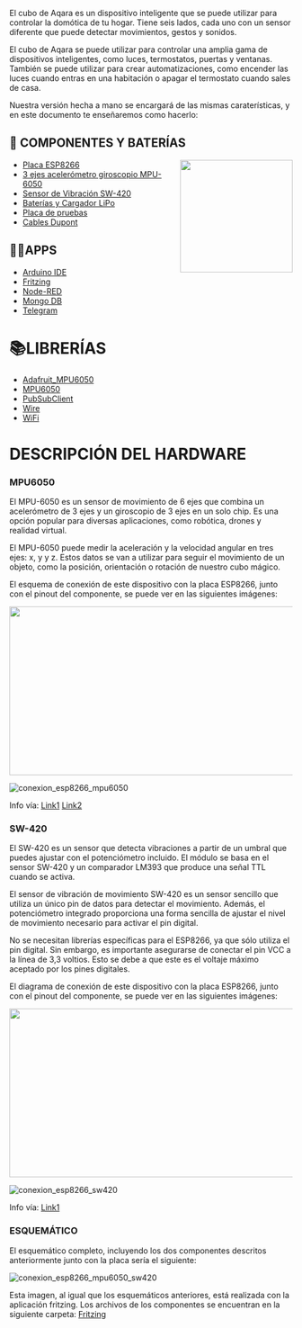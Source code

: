 El cubo de Aqara es un dispositivo inteligente que se puede utilizar para controlar la domótica de tu hogar. Tiene seis lados, cada uno con un sensor diferente que puede detectar movimientos, gestos y sonidos.

El cubo de Aqara se puede utilizar para controlar una amplia gama de dispositivos inteligentes, como luces, termostatos, puertas y ventanas. También se puede utilizar para crear automatizaciones, como encender las luces cuando entras en una habitación o apagar el termostato cuando sales de casa.

Nuestra versión hecha a mano se encargará de las mismas caraterísticas, y en este documento te enseñaremos como hacerlo:

🔌 COMPONENTES Y BATERÍAS
--------------------------

<img align="right" src="https://github.com/isbkch/esp32-aws-weather-station/blob/master/docs/esp-32.jpg?raw=true" style="max-width:100%;" height="200">

*   [Placa ESP8266](https://amzn.eu/d/aHI7mCz)
*   [3 ejes acelerómetro giroscopio MPU-6050](https://amzn.eu/d/f57rFlo) 
*   [Sensor de Vibración SW-420](https://amzn.eu/d/2fdRQOv) 
*   [Baterías y Cargador LiPo](https://amzn.eu/d/7FSwxyN)
*   [Placa de pruebas](https://amzn.eu/d/8O4BMnn)
*   [Cables Dupont](https://amzn.eu/d/6FpwoLk)

👨‍💻​APPS
------

*   [Arduino IDE](https://www.arduino.cc/en/software)
*   [Fritzing](https://fritzing.org/)
*   [Node-RED](https://nodered.org/)
*   [Mongo DB](https://www.mongodb.com/es)
*   [Telegram](https://web.telegram.org/)

📚LIBRERÍAS
==========
*   [Adafruit_MPU6050](https://github.com/adafruit/Adafruit_MPU6050)
*   [MPU6050](https://github.com/jrowberg/i2cdevlib/tree/master/Arduino/MPU6050)
*   [PubSubClient](https://www.arduinolibraries.info/libraries/pub-sub-client)
*   [Wire](https://github.com/espressif/arduino-esp32/tree/master/libraries/Wire)
*   [WiFi](https://github.com/espressif/arduino-esp32/tree/master/libraries/WiFi)



DESCRIPCIÓN DEL HARDWARE
==============================
### MPU6050
El MPU-6050 es un sensor de movimiento de 6 ejes que combina un acelerómetro de 3 ejes y un giroscopio de 3 ejes en un solo chip. Es una opción popular para diversas aplicaciones, como robótica, drones y realidad virtual.

El MPU-6050 puede medir la aceleración y la velocidad angular en tres ejes: x, y y z. Estos datos se van a utilizar para seguir el movimiento de un objeto, como la posición, orientación o rotación de nuestro cubo mágico.

El esquema de conexión de este dispositivo con la placa ESP8266, junto con el pinout del componente, se puede ver en las siguientes imágenes:

<p align="center">
<img src="https://github.com/eromerol/Smart-Cube-ESP8266/assets/124197400/46695a02-ad73-451e-aa2e-697742e766d3" width=600 height=300>



![conexion_esp8266_mpu6050](https://github.com/eromerol/Smart-Cube-ESP8266/assets/124197400/9ef484c0-5d0d-419f-b800-3151b1fdcd97)

Info vía: [Link1](http://www.sinaptec.alomar.com.ar/2017/10/tutorial-23-esp8266-obtener-inclinacion.html)
          [Link2](https://randomnerdtutorials.com/esp8266-nodemcu-mpu-6050-accelerometer-gyroscope-arduino/)

### SW-420

El SW-420 es un sensor que detecta vibraciones a partir de un umbral que puedes ajustar con el potenciómetro incluido. El módulo se basa en el sensor SW-420 y un comparador LM393 que produce una señal TTL cuando se activa.

El sensor de vibración de movimiento SW-420 es un sensor sencillo que utiliza un único pin de datos para detectar el movimiento. Además, el potenciómetro integrado proporciona una forma sencilla de ajustar el nivel de movimiento necesario para activar el pin digital.

No se necesitan librerías específicas para el ESP8266, ya que sólo utiliza el pin digital. Sin embargo, es importante asegurarse de conectar el pin VCC a la línea de 3,3 voltios. Esto se debe a que este es el voltaje máximo aceptado por los pines digitales.

El diagrama de conexión de este dispositivo con la placa ESP8266, junto con el pinout del componente, se puede ver en las siguientes imágenes:

<p align="center">
<img src="https://github.com/eromerol/Smart-Cube-ESP8266/assets/124197400/22e217f5-1d83-432e-b3ff-43aa797a11b2" width=600 height=300>

![conexion_esp8266_sw420](https://github.com/eromerol/Smart-Cube-ESP8266/assets/124197400/842322b1-bf7d-4206-b93c-53274cbb4ba2)

Info vía: [Link1](https://chewett.co.uk/blog/1849/using-the-sw-420-motion-vibration-sensor-with-a-wemos-d1-mini-esp8266/)


### ESQUEMÁTICO

El esquemático completo, incluyendo los dos componentes descritos anteriormente junto con la placa sería el siguiente:

![conexion_esp8266_mpu6050_sw420](https://github.com/eromerol/Smart-Cube-ESP8266/assets/124197400/79b4f48f-de9e-4f82-8185-d8d1e5434b47)

Esta imagen, al igual que los esquemáticos anteriores, está realizada con la aplicación fritzing. Los archivos de los componentes se encuentran en la siguiente carpeta: [Fritzing](https://github.com/eromerol/Smart-Cube-ESP8266/tree/main/Fritzing)

